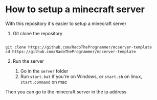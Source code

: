# How to setup a minecraft server

With this repository it's easier to setup a minecraft server

1. Git clone the repository

```

git clone https://github.com/RadoTheProgrammer/mcserver-template
cd https://github.com/RadoTheProgrammer/mcserver-template
```

2. Run the server

   1. Go in the `server` folder
   2. Run `start.bat` if you're on Windows, or `start.sh` on linux, `start.command` on mac

Then you can go to the minecraft server in the ip address
